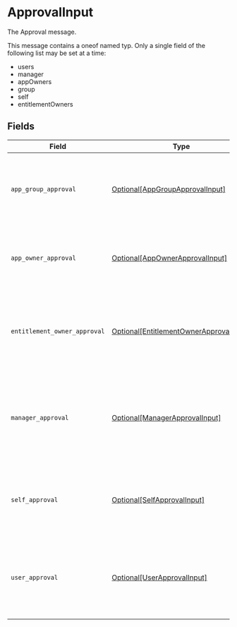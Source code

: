 # ApprovalInput

The Approval message.

This message contains a oneof named typ. Only a single field of the following list may be set at a time:
  - users
  - manager
  - appOwners
  - group
  - self
  - entitlementOwners



## Fields

| Field                                                                                                                                           | Type                                                                                                                                            | Required                                                                                                                                        | Description                                                                                                                                     |
| ----------------------------------------------------------------------------------------------------------------------------------------------- | ----------------------------------------------------------------------------------------------------------------------------------------------- | ----------------------------------------------------------------------------------------------------------------------------------------------- | ----------------------------------------------------------------------------------------------------------------------------------------------- |
| `app_group_approval`                                                                                                                            | [Optional[AppGroupApprovalInput]](../../models/shared/appgroupapprovalinput.md)                                                                 | :heavy_minus_sign:                                                                                                                              | The AppGroupApproval object provides the configuration for setting a group as the approvers of an approval policy step.                         |
| `app_owner_approval`                                                                                                                            | [Optional[AppOwnerApprovalInput]](../../models/shared/appownerapprovalinput.md)                                                                 | :heavy_minus_sign:                                                                                                                              | App owner approval provides the configuration for an approval step when the app owner is the target.                                            |
| `entitlement_owner_approval`                                                                                                                    | [Optional[EntitlementOwnerApprovalInput]](../../models/shared/entitlementownerapprovalinput.md)                                                 | :heavy_minus_sign:                                                                                                                              | The entitlement owner approval allows configuration of the approval step when the target approvers are the entitlement owners.                  |
| `manager_approval`                                                                                                                              | [Optional[ManagerApprovalInput]](../../models/shared/managerapprovalinput.md)                                                                   | :heavy_minus_sign:                                                                                                                              | The manager approval object provides configuration options for approval when the target of the approval is the manager of the user in the task. |
| `self_approval`                                                                                                                                 | [Optional[SelfApprovalInput]](../../models/shared/selfapprovalinput.md)                                                                         | :heavy_minus_sign:                                                                                                                              | The self approval object describes the configuration of a policy step that needs to be approved by the target of the request.                   |
| `user_approval`                                                                                                                                 | [Optional[UserApprovalInput]](../../models/shared/userapprovalinput.md)                                                                         | :heavy_minus_sign:                                                                                                                              | The user approval object describes the approval configuration of a policy step that needs to be approved by a specific list of users.           |